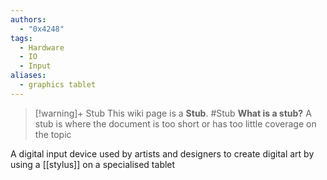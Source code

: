 ```yaml
---
authors: 
  - "0x4248"
tags:
  - Hardware
  - IO
  - Input
aliases:
  - graphics tablet
---
```

> [!warning]+ Stub
> This wiki page is a **Stub**.
> #Stub 
> **What is a stub?**
> A stub is where the document is too short or has too little coverage on the topic

A digital input device used by artists and designers to create digital art by using a [[stylus]] on a specialised tablet